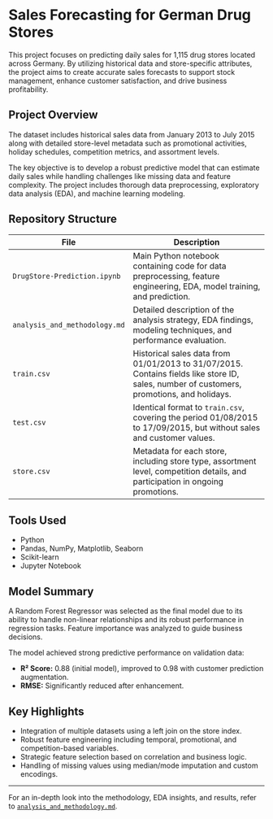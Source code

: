 # Sales Forecasting for German Drug Stores

This project focuses on predicting daily sales for 1,115 drug stores located across Germany. By utilizing historical data and store-specific attributes, the project aims to create accurate sales forecasts to support stock management, enhance customer satisfaction, and drive business profitability.

## Project Overview

The dataset includes historical sales data from January 2013 to July 2015 along with detailed store-level metadata such as promotional activities, holiday schedules, competition metrics, and assortment levels.

The key objective is to develop a robust predictive model that can estimate daily sales while handling challenges like missing data and feature complexity. The project includes thorough data preprocessing, exploratory data analysis (EDA), and machine learning modeling.

## Repository Structure

| File | Description |
|------|-------------|
| `DrugStore-Prediction.ipynb` | Main Python notebook containing code for data preprocessing, feature engineering, EDA, model training, and prediction. |
| `analysis_and_methodology.md` | Detailed description of the analysis strategy, EDA findings, modeling techniques, and performance evaluation. |
| `train.csv` | Historical sales data from 01/01/2013 to 31/07/2015. Contains fields like store ID, sales, number of customers, promotions, and holidays. |
| `test.csv` | Identical format to `train.csv`, covering the period 01/08/2015 to 17/09/2015, but without sales and customer values. |
| `store.csv` | Metadata for each store, including store type, assortment level, competition details, and participation in ongoing promotions. |

## Tools Used

- Python
- Pandas, NumPy, Matplotlib, Seaborn
- Scikit-learn
- Jupyter Notebook

## Model Summary

A Random Forest Regressor was selected as the final model due to its ability to handle non-linear relationships and its robust performance in regression tasks. Feature importance was analyzed to guide business decisions.

The model achieved strong predictive performance on validation data:
- **R² Score:** 0.88 (initial model), improved to 0.98 with customer prediction augmentation.
- **RMSE:** Significantly reduced after enhancement.

## Key Highlights

- Integration of multiple datasets using a left join on the store index.
- Robust feature engineering including temporal, promotional, and competition-based variables.
- Strategic feature selection based on correlation and business logic.
- Handling of missing values using median/mode imputation and custom encodings.

---

For an in-depth look into the methodology, EDA insights, and results, refer to [`analysis_and_methodology.md`](./analysis_and_methodology.md).
